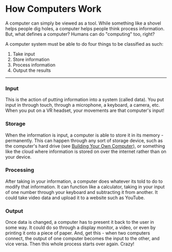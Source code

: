 # How Computers Work

A computer can simply be viewed as a tool. While something like a shovel helps people dig holes, a computer helps people think process information. But, what defines a computer? Humans can do "computing" too, right?

A computer system must be able to do four things to be classified as such:
1. Take input
2. Store information
3. Process information
4. Output the results

---

### Input
This is the action of putting information into a system (called data). You put input in through touch, through a microphone, a keyboard, a camera, etc. When you put on a VR headset, your movements are that computer's input!

### Storage
When the information is input, a computer is able to store it in its memory - permanently. This can happen through any sort of storage device, such as the computer's hard drive (see [Building Your Own Computer](https://github.com/gabrielivey/Computers/tree/Building-Your-Own-Computer)), or something like the cloud where information is stored on over the internet rather than on your device.

### Processing
After taking in your information, a computer does whatever its told to do to modify that information. It can function like a calculator, taking in your input of one number through your keyboard and subtracting it from another. It could take video data and upload it to a website such as YouTube.

### Output
Once data is changed, a computer has to present it back to the user in some way. It could do so through a display monitor, a video, or even by printing it onto a piece of paper. And, get this - when two computers connect, the output of one computer becomes the input to the other, and vice versa. Then this whole process starts over again. Crazy!
